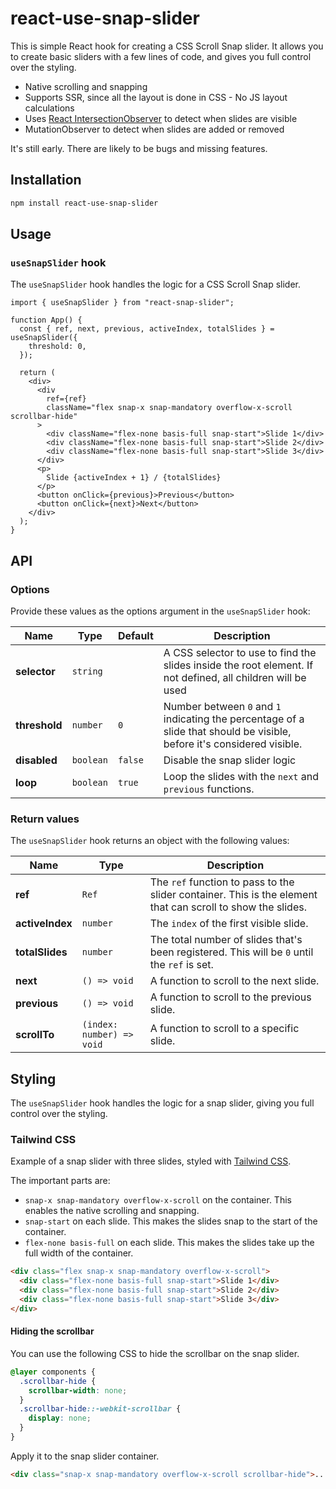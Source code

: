 # react-use-snap-slider

This is simple React hook for creating a CSS Scroll Snap slider.
It allows you to create basic sliders with a few lines of code, and gives you full control over the styling.

- Native scrolling and snapping
- Supports SSR, since all the layout is done in CSS - No JS layout calculations
- Uses [React IntersectionObserver](https://github.com/thebuilder/react-intersection-observer) to detect when slides are visible
- MutationObserver to detect when slides are added or removed

It's still early. There are likely to be bugs and missing features.

## Installation

```sh
npm install react-use-snap-slider
```

## Usage

### `useSnapSlider` hook

The `useSnapSlider` hook handles the logic for a CSS Scroll Snap slider.

```tsx
import { useSnapSlider } from "react-snap-slider";

function App() {
  const { ref, next, previous, activeIndex, totalSlides } = useSnapSlider({
    threshold: 0,
  });

  return (
    <div>
      <div
        ref={ref}
        className="flex snap-x snap-mandatory overflow-x-scroll scrollbar-hide"
      >
        <div className="flex-none basis-full snap-start">Slide 1</div>
        <div className="flex-none basis-full snap-start">Slide 2</div>
        <div className="flex-none basis-full snap-start">Slide 3</div>
      </div>
      <p>
        Slide {activeIndex + 1} / {totalSlides}
      </p>
      <button onClick={previous}>Previous</button>
      <button onClick={next}>Next</button>
    </div>
  );
}
```

## API

### Options

Provide these values as the options argument in the `useSnapSlider` hook:

| Name          | Type      | Default | Description                                                                                                             |
| ------------- | --------- | ------- | ----------------------------------------------------------------------------------------------------------------------- |
| **selector**  | `string`  |         | A CSS selector to use to find the slides inside the root element. If not defined, all children will be used             |
| **threshold** | `number`  | `0`     | Number between `0` and `1` indicating the percentage of a slide that should be visible, before it's considered visible. |
| **disabled**  | `boolean` | `false` | Disable the snap slider logic                                                                                           |
| **loop**      | `boolean` | `true`  | Loop the slides with the `next` and `previous` functions.                                                               |

### Return values

The `useSnapSlider` hook returns an object with the following values:

| Name            | Type                      | Description                                                                                                 |
| --------------- | ------------------------- | ----------------------------------------------------------------------------------------------------------- |
| **ref**         | `Ref`                     | The `ref` function to pass to the slider container. This is the element that can scroll to show the slides. |
| **activeIndex** | `number`                  | The `index` of the first visible slide.                                                                     |
| **totalSlides** | `number`                  | The total number of slides that's been registered. This will be `0` until the `ref` is set.                 |
| **next**        | `() => void`              | A function to scroll to the next slide.                                                                     |
| **previous**    | `() => void`              | A function to scroll to the previous slide.                                                                 |
| **scrollTo**    | `(index: number) => void` | A function to scroll to a specific slide.                                                                   |

## Styling

The `useSnapSlider` hook handles the logic for a snap slider, giving you full control over the styling.

### Tailwind CSS

Example of a snap slider with three slides, styled with [Tailwind CSS](https://tailwindcss.com/).

The important parts are:

- `snap-x snap-mandatory overflow-x-scroll` on the container. This enables the native scrolling and snapping.
- `snap-start` on each slide. This makes the slides snap to the start of the container.
- `flex-none basis-full` on each slide. This makes the slides take up the full width of the container.

```html
<div class="flex snap-x snap-mandatory overflow-x-scroll">
  <div class="flex-none basis-full snap-start">Slide 1</div>
  <div class="flex-none basis-full snap-start">Slide 2</div>
  <div class="flex-none basis-full snap-start">Slide 3</div>
</div>
```

#### Hiding the scrollbar

You can use the following CSS to hide the scrollbar on the snap slider.

```css
@layer components {
  .scrollbar-hide {
    scrollbar-width: none;
  }
  .scrollbar-hide::-webkit-scrollbar {
    display: none;
  }
}
```

Apply it to the snap slider container.

```html
<div class="snap-x snap-mandatory overflow-x-scroll scrollbar-hide">...</div>
```
